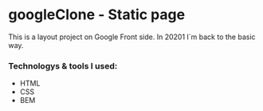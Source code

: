 # googleClone - Static page

This is a layout project on Google Front side.
In 20201 I´m back to the basic way.

### Technologys & tools I used:
* HTML
* CSS
* BEM

[vue-dark_repo]: https://github-readme-stats.vercel.app/api/pin/?username=jorgearguellles&repo=github-readme-googleClone&cache_seconds=86400&theme=vue-dark
